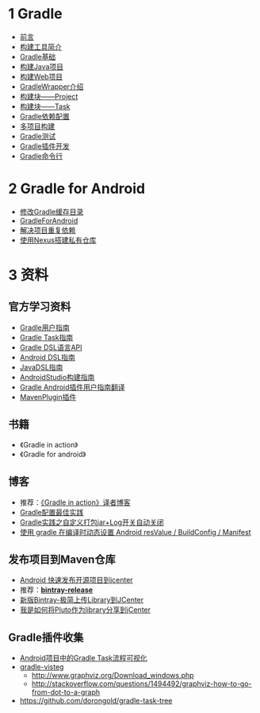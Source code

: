 # 1 Gradle

- [前言](Note/GradleInAction/前言.md)
- [构建工具简介](Note/GradleInAction/构建工具简介.md)
- [Gradle基础](Note/GradleInAction/Gradle基础.md)
- [构建Java项目](Note/GradleInAction/构建Java项目.md)
- [构建Web项目](Note/GradleInAction/构建Web项目.md)
- [GradleWrapper介绍](Note/GradleInAction/GradleWrapper.md)
- [构建块——Project](Note/GradleInAction/构建块——Project.md)
- [构建块——Task](Note/GradleInAction/构建块——Task.md)
- [Gradle依赖配置](Note/GradleInAction/Gradle依赖配置.md)
- [多项目构建](Note/GradleInAction/多项目构建.md)
- [Gradle测试](Note/GradleInAction/Gradle测试.md)
- [Gradle插件开发](Note/GradleInAction/Gradle插件开发.md)
- [Gradle命令行](Note/GradleInAction/Gradle命令行.md)

# 2 Gradle for Android

- [修改Gradle缓存目录](Note/GradleForAndroid/修改Gradle缓存目录.md)
- [GradleForAndroid](Note/GradleForAndroid/GradleForAndroid.md)
- [解决项目重复依赖](Note/GradleForAndroid/解决项目重复依赖.md)
- [使用Nexus搭建私有仓库](Note/GradleForAndroid/使用Nexus搭建私有仓库.md)

# 3 资料

## 官方学习资料

- [Gradle用户指南](https://docs.gradle.org/current/userguide/userguide_single.html)
- [Gradle Task指南](https://docs.gradle.org/current/dsl/org.gradle.api.Task.html)
- [Gradle DSL语言API](https://docs.gradle.org/current/dsl/)
- [Android DSL指南](http://google.github.io/android-gradle-dsl/current/)
- [JavaDSL指南](https://docs.gradle.org/current/userguide/java_plugin.html)
- [AndroidStudio构建指南](http://tools.android.com/tech-docs/new-build-system)
- [Gradle Android插件用户指南翻译](https://avatarqing.github.io/Gradle-Plugin-User-Guide-Chinese-Verision/index.html)
- [MavenPlugin插件](https://docs.gradle.org/current/userguide/maven_plugin.html#sec:maven_usage)

## 书籍

- 《Gradle in action》
- 《Gradle for android》

## 博客

- 推荐：[《Gradle in action》译者博客](http://benweizhu.github.io/blog/categories/gradleshen-ru-yu-shi-zhan/)
- [Gradle配置最佳实践](http://www.jianshu.com/p/c12f8e70d452)
- [Gradle实践之自定义打包jar+Log开关自动关闭](http://unclechen.github.io/2015/10/25/Gradle%E5%AE%9E%E8%B7%B5%E4%B9%8B%E6%89%93%E5%8C%85jar+Log%E5%BC%80%E5%85%B3%E8%87%AA%E5%8A%A8%E5%85%B3%E9%97%AD/)
- [使用 gradle 在编译时动态设置 Android resValue / BuildConfig / Manifest](http://drakeet.me/gradle-change-android-resvalue-buildconfig-and-manifest)

## 发布项目到Maven仓库

- [Android 快速发布开源项目到jcenter](http://blog.csdn.net/lmj623565791/article/details/51148825)
- 推荐：**[bintray-release](https://github.com/novoda/bintray-release)**
- [新版Bintray-极简上传Library到JCenter](https://gold.xitu.io/post/5858cc37570c35006916b718)
- [我是如何将Pluto作为library分享到jCenter](https://juejin.im/post/58c57901a22b9d0058aebd32)

## Gradle插件收集

- [Android项目中的Gradle Task流程可视化](http://www.snowdream.tech/2016/08/10/gradle-android-task-graph-visteg/ "Android项目中的Gradle Task流程可视化")
- [gradle-visteg](https://github.com/mmalohlava/gradle-visteg)
  - http://www.graphviz.org/Download_windows.php
  - http://stackoverflow.com/questions/1494492/graphviz-how-to-go-from-dot-to-a-graph
- https://github.com/dorongold/gradle-task-tree
